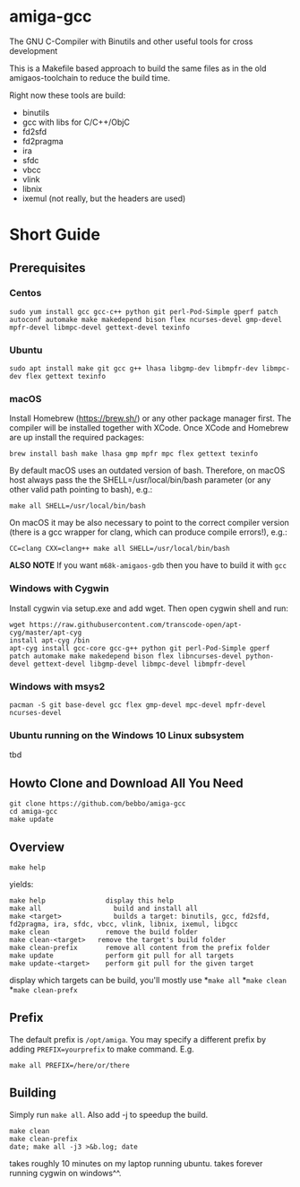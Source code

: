 # amiga-gcc
The GNU C-Compiler with Binutils and other useful tools for cross development

This is a Makefile based approach to build the same files as in the old amigaos-toolchain to reduce the build time.

Right now these tools are build:
* binutils
* gcc with libs for C/C++/ObjC
* fd2sfd
* fd2pragma
* ira
* sfdc
* vbcc
* vlink
* libnix
* ixemul (not really, but the headers are used)
# Short Guide
## Prerequisites
### Centos
`sudo yum install gcc gcc-c++ python git perl-Pod-Simple gperf patch autoconf automake make makedepend bison flex ncurses-devel gmp-devel mpfr-devel libmpc-devel gettext-devel texinfo`
### Ubuntu
`sudo apt install make git gcc g++ lhasa libgmp-dev libmpfr-dev libmpc-dev flex gettext texinfo`
### macOS
Install Homebrew (https://brew.sh/) or any other package manager first. The compiler will be installed together with XCode. Once XCode and Homebrew are up install the required packages:

`brew install bash make lhasa gmp mpfr mpc flex gettext texinfo`

By default macOS uses an outdated version of bash. Therefore, on macOS host always pass the the SHELL=/usr/local/bin/bash parameter (or any other valid path pointing to bash), e.g.:
```
make all SHELL=/usr/local/bin/bash
```
On macOS it may be also necessary to point to the correct compiler version (there is a gcc wrapper for clang, which can produce compile errors!), e.g.:
```
CC=clang CXX=clang++ make all SHELL=/usr/local/bin/bash
```

**ALSO NOTE** If you want `m68k-amigaos-gdb` then you have to build it with `gcc`

### Windows with Cygwin
Install cygwin via setup.exe and add wget. Then open cygwin shell and run:

```
wget https://raw.githubusercontent.com/transcode-open/apt-cyg/master/apt-cyg
install apt-cyg /bin
apt-cyg install gcc-core gcc-g++ python git perl-Pod-Simple gperf patch automake make makedepend bison flex libncurses-devel python-devel gettext-devel libgmp-devel libmpc-devel libmpfr-devel
```

### Windows with msys2
```
pacman -S git base-devel gcc flex gmp-devel mpc-devel mpfr-devel ncurses-devel
```

### Ubuntu running on the Windows 10 Linux subsystem
tbd

## Howto Clone and Download All You Need
```
git clone https://github.com/bebbo/amiga-gcc
cd amiga-gcc
make update
```

## Overview
```
make help
```
yields:
```
make help 		        display this help
make all 		          build and install all
make <target>		      builds a target: binutils, gcc, fd2sfd, fd2pragma, ira, sfdc, vbcc, vlink, libnix, ixemul, libgcc
make clean		        remove the build folder
make clean-<target>	  remove the target's build folder
make clean-prefix	    remove all content from the prefix folder
make update		        perform git pull for all targets
make update-<target>	perform git pull for the given target
```
display which targets can be build, you'll mostly use
*`make all`
*`make clean`
*`make clean-prefx`
## Prefix
The default prefix is `/opt/amiga`. You may specify a different prefix by adding `PREFIX=yourprefix` to make command. E.g.
```
make all PREFIX=/here/or/there
```
## Building
Simply run `make all`. Also add -j to speedup the build.

```
make clean
make clean-prefix
date; make all -j3 >&b.log; date
```
takes roughly 10 minutes on my laptop running ubuntu. takes forever running cygwin on windows^^.
